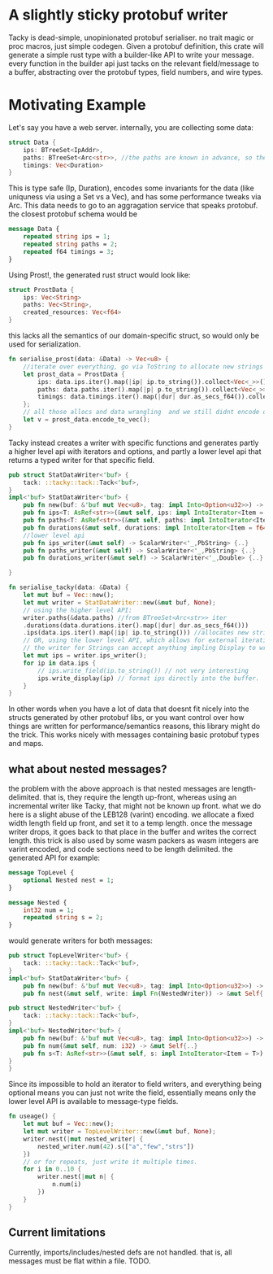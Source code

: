 # A slightly sticky protobuf writer
Tacky is dead-simple, unopinionated protobuf serialiser. no trait magic or proc macros, just simple codegen. Given a protobuf definition, this crate will generate a simple rust type with a builder-like API to write your message. every function in the builder api just tacks on the relevant field/message to a buffer, abstracting over the protobuf types, field numbers, and wire types. 

# Motivating Example
Let's say you have a web server. internally, you are collecting some data:

```rust
struct Data {
    ips: BTreeSet<IpAddr>,
    paths: BTreeSet<Arc<str>>, //the paths are known in advance, so they are Arc<str> to avoid allocating new ones.
    timings: Vec<Duration>
}
```
This is type safe (Ip, Duration), encodes some invariants for the data (like uniquness via using a Set vs a Vec), and has some performance tweaks via Arc<str>.
This data needs to go to an aggragation service that speaks protobuf.
the closest protobuf schema would be 
```protobuf
message Data {
    repeated string ips = 1;
    repeated string paths = 2;
    repeated f64 timings = 3;
}
```
Using Prost!, the generated rust struct would look like:

```rust
struct ProstData {
    ips: Vec<String>
    paths: Vec<String>,
    created_resources: Vec<f64>
}
```
this lacks all the semantics of our domain-specific struct, so would only be used for serialization. 

```rust
fn serialise_prost(data: &Data) -> Vec<u8> {
    //iterate over everything, go via ToString to allocate new strings for everthing, and push them to a newly allocated vec.
    let prost_data = ProstData {
        ips: data.ips.iter().map(|ip| ip.to_string()).collect<Vec<_>>(),
        paths: data.paths.iter().map(|p| p.to_string()).collect<Vec<_>>(),
        timings: data.timings.iter().map(|dur| dur.as_secs_f64()).collect<Vec<_>>(),
    };
    // all those allocs and data wrangling  and we still didnt encode our data, lets do that:
    let v = prost_data.encode_to_vec();
}
```

Tacky instead creates a writer with specific functions and generates partly a higher level api with iterators and options,
and partly a lower level api that returns a typed writer for that specific field.
```rust
pub struct StatDataWriter<'buf> {
    tack: ::tacky::tack::Tack<'buf>,
}
impl<'buf> StatDataWriter<'buf> {
    pub fn new(buf: &'buf mut Vec<u8>, tag: impl Into<Option<u32>>) -> Self {..}
    pub fn ips<T: AsRef<str>>(&mut self, ips: impl IntoIterator<Item = T>) -> &mut Self {..}
    pub fn paths<T: AsRef<str>>(&mut self, paths: impl IntoIterator<Item = T>) -> &mut Self {..}
    pub fn durations(&mut self, durations: impl IntoIterator<Item = f64>) -> &mut Self {..}
    //lower level api
    pub fn ips_writer(&mut self) -> ScalarWriter<'_,PbString> {..}
    pub fn paths_writer(&mut self) -> ScalarWriter<'_,PbString> {..}
    pub fn durations_writer(&mut self) -> ScalarWriter<'_,Double> {..}

}

fn serialise_tacky(data: &Data) {
    let mut buf = Vec::new();
    let mut writer = StatDataWriter::new(&mut buf, None);
    // using the higher level API:
    writer.paths(&data.paths) //from BTreeSet<Arc<str>> iter
    .durations(data.durations.iter().map(|dur| dur.as_secs_f64())) 
    .ips(data.ips.iter().map(|ip| ip.to_string())) //allocates new strings for Ips, but doesnt allocate a vec to hold them.
    // OR, using the lower level API, which allows for external iteration, and a nicety:
    // the writer for Strings can accept anything impling Display to write the field
    let mut ips = writer.ips_writer();
    for ip in data.ips {
        // ips.write_field(ip.to_string()) // not very interesting
        ips.write_display(ip) // format ips directly into the buffer.
    }
}
```
In other words when you have a lot of data that doesnt fit nicely into the structs generated by other protobuf libs, or you want control over how things are written for performance/semantics reasons, this library might do the trick. This works nicely with messages containing basic protobuf types and maps. 

## what about nested messages?
the problem with the above approach is that nested messages are length-delimited. that is, they require the length up-front, whereas using an incremental writer like Tacky, that might not be known up front. 
what we do here is a slight abuse of the LEB128 (varint) encoding. we allocate a fixed width length field up front, and set it to a temp length. once the message writer drops, it goes back to that place in the buffer and writes the correct length. this trick is also used by some wasm packers as wasm integers are varint encoded, and code sections need to be length delimited.
the generated API for example:
```protobuf
message TopLevel {
    optional Nested nest = 1;
}

message Nested {
    int32 num = 1;
    repeated string s = 2;
}
```
would generate writers for both messages:
```rust
pub struct TopLevelWriter<'buf> {
    tack: ::tacky::tack::Tack<'buf>,
}
impl<'buf> StatDataWriter<'buf> {
    pub fn new(buf: &'buf mut Vec<u8>, tag: impl Into<Option<u32>>) -> Self {..}
    pub fn nest(&mut self, write: impl Fn(NestedWriter)) -> &mut Self{..}

pub struct NestedWriter<'buf> {
    tack: ::tacky::tack::Tack<'buf>,
}
impl<'buf> NestedWriter<'buf> {
    pub fn new(buf: &'buf mut Vec<u8>, tag: impl Into<Option<u32>>) -> Self {..}
    pub fn num(&mut self, num: i32) -> &mut Self{..}
    pub fn s<T: AsRef<str>>(&mut self, s: impl IntoIterator<Item = T>) -> &mut Self {..}
}
}
```
Since its impossible to hold an iterator to field writers, and everything being optional means you can just not write the field, essentially means only the lower level API is available to message-type fields.
```rust
fn useage() {
    let mut buf = Vec::new();
    let mut writer = TopLevelWriter::new(&mut buf, None);
    writer.nest(|mut nested_writer| {
        nested_writer.num(42).s(["a","few","strs"])
    })
    // or for repeats, just write it multiple times.
    for i in 0..10 {
        writer.nest(|mut n| {
            n.num(i)
        })
    }
}
```
## Current limitations
Currently, imports/includes/nested defs are not handled. that is, all messages must be flat within a file. TODO.
